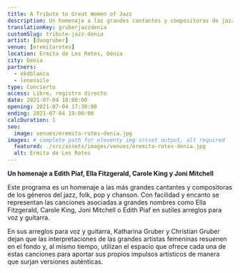```yaml
---
title: A Tribute to Great Women of Jazz
description: Un homenaje a las grandes cantantes y compositoras de jazz, folk, pop y chanson. Concierto en Dénia
translationKey: gruberjazzdenia
customSlug: tribute-jazz-denia
artist: [duogruber]
venue: [eremitarotes]
location: Ermita de Les Rotes, Dénia
city: Dénia
partners:
  - ekdblanca
  - lenesaile
type: Concierto
access: Libre, registro directo
date: 2021-07-04 18:00:00
opening: 2021-07-04 17:30:00
ending: 2021-07-04 19:00:00
calcDuration: 1
seo:
  image: venues/eremita-rotes-denia.jpg
images: # complete path for eleventy img srcset output, alt required
  featured: ./src/assets/images/venues/eremita-rotes-denia.jpg
  alt: Ermita de Les Rotes
---
```


**Un homenaje a Edith Piaf, Ella Fitzgerald, Carole King y Joni Mitchell**

Este programa es un homenaje a las más grandes cantantes y compositoras de los géneros del jazz, folk, pop y chanson. Con facilidad y encanto se representan las canciones asociadas a grandes nombres como Ella Fitzgerald, Carole King, Joni Mitchell o Edith Piaf en sutiles arreglos para voz y guitarra.

En sus arreglos para voz y guitarra, Katharina Gruber y Christian Gruber dejan que las interpretaciones de las grandes artistas femeninas resuenen en el fondo y, al mismo tiempo, utilizan el espacio que ofrece cada una de estas canciones para aportar sus propios impulsos artísticos de manera que surjan versiones auténticas.
